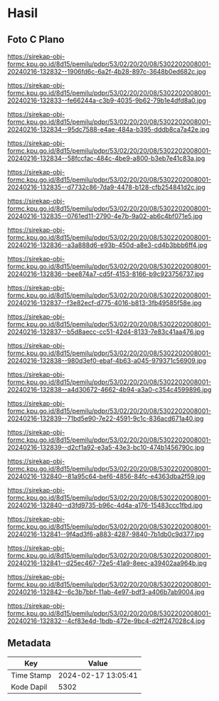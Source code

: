 # Hasil

## Foto C Plano

https://sirekap-obj-formc.kpu.go.id/8d15/pemilu/pdpr/53/02/20/20/08/5302202008001-20240216-132832--1906fd6c-6a2f-4b28-897c-3648b0ed682c.jpg

https://sirekap-obj-formc.kpu.go.id/8d15/pemilu/pdpr/53/02/20/20/08/5302202008001-20240216-132833--fe66244a-c3b9-4035-9b62-79b1e4dfd8a0.jpg

https://sirekap-obj-formc.kpu.go.id/8d15/pemilu/pdpr/53/02/20/20/08/5302202008001-20240216-132834--95dc7588-e4ae-484a-b395-dddb8ca7a42e.jpg

https://sirekap-obj-formc.kpu.go.id/8d15/pemilu/pdpr/53/02/20/20/08/5302202008001-20240216-132834--58fccfac-484c-4be9-a800-b3eb7e41c83a.jpg

https://sirekap-obj-formc.kpu.go.id/8d15/pemilu/pdpr/53/02/20/20/08/5302202008001-20240216-132835--d7732c86-7da9-4478-b128-cfb254841d2c.jpg

https://sirekap-obj-formc.kpu.go.id/8d15/pemilu/pdpr/53/02/20/20/08/5302202008001-20240216-132835--0761ed11-2790-4e7b-9a02-ab6c4bf071e5.jpg

https://sirekap-obj-formc.kpu.go.id/8d15/pemilu/pdpr/53/02/20/20/08/5302202008001-20240216-132836--a3a888d6-e93b-450d-a8e3-cd4b3bbb6ff4.jpg

https://sirekap-obj-formc.kpu.go.id/8d15/pemilu/pdpr/53/02/20/20/08/5302202008001-20240216-132836--bee874a7-cd5f-4153-8166-b9c923756737.jpg

https://sirekap-obj-formc.kpu.go.id/8d15/pemilu/pdpr/53/02/20/20/08/5302202008001-20240216-132837--f3e82ecf-d775-4016-b813-3fb49585f58e.jpg

https://sirekap-obj-formc.kpu.go.id/8d15/pemilu/pdpr/53/02/20/20/08/5302202008001-20240216-132837--b5d8aecc-cc51-42d4-8133-7e83c41aa476.jpg

https://sirekap-obj-formc.kpu.go.id/8d15/pemilu/pdpr/53/02/20/20/08/5302202008001-20240216-132838--980d3ef0-ebaf-4b63-a045-979371c56909.jpg

https://sirekap-obj-formc.kpu.go.id/8d15/pemilu/pdpr/53/02/20/20/08/5302202008001-20240216-132838--a4d30672-4662-4b94-a3a0-c354c4599896.jpg

https://sirekap-obj-formc.kpu.go.id/8d15/pemilu/pdpr/53/02/20/20/08/5302202008001-20240216-132839--71bd5e90-7e22-4591-9c1c-836acd671a40.jpg

https://sirekap-obj-formc.kpu.go.id/8d15/pemilu/pdpr/53/02/20/20/08/5302202008001-20240216-132839--d2cf1a92-e3a5-43e3-bc10-474b1456790c.jpg

https://sirekap-obj-formc.kpu.go.id/8d15/pemilu/pdpr/53/02/20/20/08/5302202008001-20240216-132840--81a95c64-bef6-4856-84fc-e4363dba2f59.jpg

https://sirekap-obj-formc.kpu.go.id/8d15/pemilu/pdpr/53/02/20/20/08/5302202008001-20240216-132840--d3fd9735-b96c-4d4a-a176-15483ccc1fbd.jpg

https://sirekap-obj-formc.kpu.go.id/8d15/pemilu/pdpr/53/02/20/20/08/5302202008001-20240216-132841--9f4ad3f6-a883-4287-9840-7b1db0c9d377.jpg

https://sirekap-obj-formc.kpu.go.id/8d15/pemilu/pdpr/53/02/20/20/08/5302202008001-20240216-132841--d25ec467-72e5-41a9-8eec-a39402aa964b.jpg

https://sirekap-obj-formc.kpu.go.id/8d15/pemilu/pdpr/53/02/20/20/08/5302202008001-20240216-132842--6c3b7bbf-11ab-4e97-bdf3-a406b7ab9004.jpg

https://sirekap-obj-formc.kpu.go.id/8d15/pemilu/pdpr/53/02/20/20/08/5302202008001-20240216-132832--4cf83e4d-1bdb-472e-9bc4-d2ff247028c4.jpg


## Metadata

| Key        | Value               |
| ---------- | ------------------- |
| Time Stamp | 2024-02-17 13:05:41 |
| Kode Dapil | 5302                |



